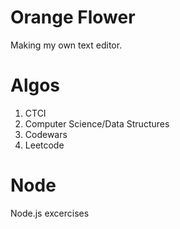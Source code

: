 # Orange Flower
Making my own text editor.

# Algos
1. CTCI
2. Computer Science/Data Structures
3. Codewars
4. Leetcode

# Node
Node.js excercises
